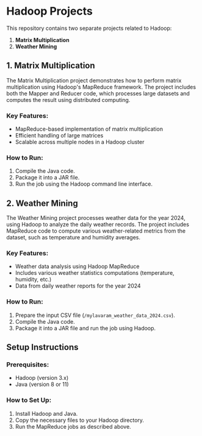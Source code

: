 # Hadoop Projects

This repository contains two separate projects related to Hadoop:

1. **Matrix Multiplication**
2. **Weather Mining**

## 1. Matrix Multiplication

The Matrix Multiplication project demonstrates how to perform matrix multiplication using Hadoop's MapReduce framework. The project includes both the Mapper and Reducer code, which processes large datasets and computes the result using distributed computing.

### Key Features:
- MapReduce-based implementation of matrix multiplication
- Efficient handling of large matrices
- Scalable across multiple nodes in a Hadoop cluster

### How to Run:
1. Compile the Java code.
2. Package it into a JAR file.
3. Run the job using the Hadoop command line interface.

## 2. Weather Mining

The Weather Mining project processes weather data for the year 2024, using Hadoop to analyze the daily weather records. The project includes MapReduce code to compute various weather-related metrics from the dataset, such as temperature and humidity averages.

### Key Features:
- Weather data analysis using Hadoop MapReduce
- Includes various weather statistics computations (temperature, humidity, etc.)
- Data from daily weather reports for the year 2024

### How to Run:
1. Prepare the input CSV file (`/mylavaram_weather_data_2024.csv`).
2. Compile the Java code.
3. Package it into a JAR file and run the job using Hadoop.

## Setup Instructions

### Prerequisites:
- Hadoop (version 3.x)
- Java (version 8 or 11)

### How to Set Up:
1. Install Hadoop and Java.
2. Copy the necessary files to your Hadoop directory.
3. Run the MapReduce jobs as described above.


